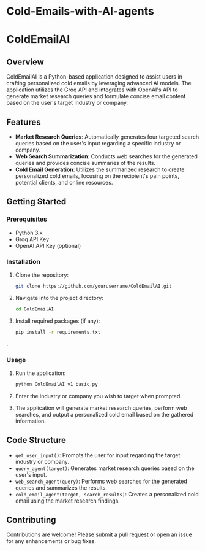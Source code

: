 # Cold-Emails-with-AI-agents

# ColdEmailAI


## Overview

ColdEmailAI is a Python-based application designed to assist users in crafting personalized cold emails by leveraging advanced AI models. The application utilizes the Groq API and integrates with OpenAI's API to generate market research queries and formulate concise email content based on the user's target industry or company.

## Features

- **Market Research Queries**: Automatically generates four targeted search queries based on the user's input regarding a specific industry or company.
- **Web Search Summarization**: Conducts web searches for the generated queries and provides concise summaries of the results.
- **Cold Email Generation**: Utilizes the summarized research to create personalized cold emails, focusing on the recipient's pain points, potential clients, and online resources.

## Getting Started

### Prerequisites

- Python 3.x
- Groq API Key
- OpenAI API Key (optional)

### Installation

1. Clone the repository:
   ```bash
   git clone https://github.com/yourusername/ColdEmailAI.git
   ```
   
2. Navigate into the project directory:
   ```bash
   cd ColdEmailAI
   ```

3. Install required packages (if any):
   ```bash
   pip install -r requirements.txt
   ```
.

### Usage

1. Run the application:
   ```bash
   python ColdEmailAI_v1_basic.py
   ```

2. Enter the industry or company you wish to target when prompted.

3. The application will generate market research queries, perform web searches, and output a personalized cold email based on the gathered information.

## Code Structure

- `get_user_input()`: Prompts the user for input regarding the target industry or company.
- `query_agent(target)`: Generates market research queries based on the user's input.
- `web_search_agent(query)`: Performs web searches for the generated queries and summarizes the results.
- `cold_email_agent(target, search_results)`: Creates a personalized cold email using the market research findings.

## Contributing

Contributions are welcome! Please submit a pull request or open an issue for any enhancements or bug fixes.
